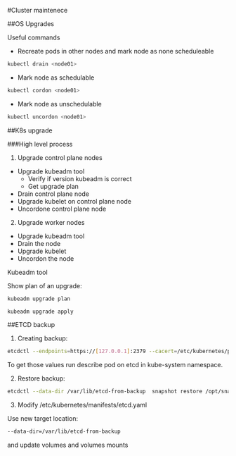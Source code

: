 #Cluster maintenece

##OS Upgrades

Useful commands

* Recreate pods in other nodes and mark node as none scheduleable
```bash
kubectl drain <node01>
```
* Mark node as schedulable
```bash
kubectl cordon <node01>
```
* Mark node as unschedulable
```bash
kubectl uncordon <node01>
```

##K8s upgrade

###High level process
1. Upgrade control plane nodes
  * Upgrade kubeadm tool
    * Verify if version kubeadm is correct
    * Get upgrade plan
  * Drain control plane node
  * Upgrade kubelet on control plane node
  * Uncordone control plane node
2. Upgrade worker nodes
  * Upgrade kubeadm tool
  * Drain the node
  * Upgrade kubelet
  * Uncordon the node

	
Kubeadm tool

Show plan of an upgrade:

```bash
kubeadm upgrade plan
```

```bash
kubeadm upgrade apply
```
##ETCD backup

1. Creating backup:
```bash
etcdctl --endpoints=https://[127.0.0.1]:2379 --cacert=/etc/kubernetes/pki/etcd/ca.crt --cert=/etc/kubernetes/pki/etcd/server.crt --key=/etc/kubernetes/pki/etcd/server.key snapshot save /opt/snapshot-pre-boot.db
```
To get those values run describe pod on etcd in kube-system namespace.

2. Restore backup:
```bash
etcdctl --data-dir /var/lib/etcd-from-backup  snapshot restore /opt/snapshot-pre-boot.db
```

3. Modify /etc/kubernetes/manifests/etcd.yaml

Use new target location:
```bash
--data-dir=/var/lib/etcd-from-backup
```
and update volumes and volumes mounts
